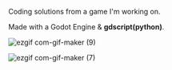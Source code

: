Coding solutions from a game I'm working on. 

Made with a Godot Engine & <strong>gdscript(python)</strong>.

![ezgif com-gif-maker (9)](https://user-images.githubusercontent.com/99166139/165580679-5b4eeedb-9ff7-443e-9eb0-b8507bfd0ab8.gif)


![ezgif com-gif-maker (7)](https://user-images.githubusercontent.com/99166139/165580704-d7f44ddd-9cbf-4fcc-8d07-c95f46d92f7d.gif)




